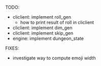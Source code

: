 TODO:
- cliclient: implement roll_gen
    - how to print result of roll in cliclient
- cliclient: implement dim_gen
- cliclient: implement skip_gen
- engine: implement dungeon_state

FIXES:
- investigate way to compute emoji width
